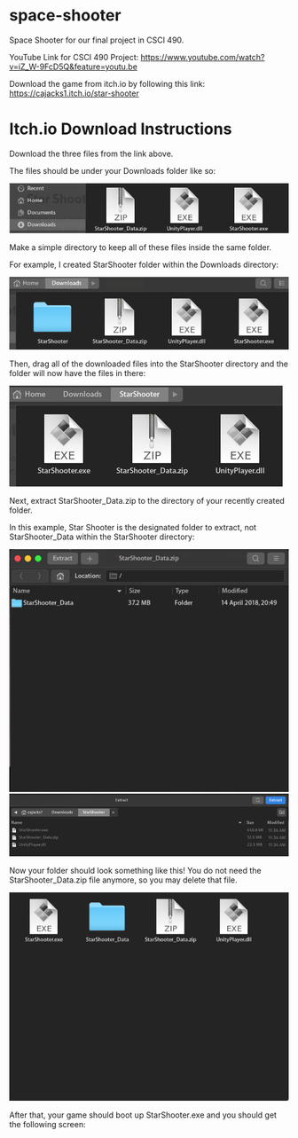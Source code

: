 # space-shooter
Space Shooter for our final project in CSCI 490.

YouTube Link for CSCI 490 Project: https://www.youtube.com/watch?v=iZ_W-9FcD5Q&feature=youtu.be

Download the game from itch.io by following this link: https://cajacks1.itch.io/star-shooter

# Itch.io Download Instructions
Download the three files from the link above.

The files should be under your Downloads folder like so:

![](/images/downloads-folder.png)

Make a simple directory to keep all of these files inside the same folder.  

For example, I created StarShooter folder within the Downloads directory:

![](/images/starshooter-folder.png)

Then, drag all of the downloaded files into the StarShooter directory and the folder will now have the files in there:

![](/images/starshooter-directory.png)

Next, extract StarShooter_Data.zip to the directory of your recently created folder.  

In this example, Star Shooter is the designated folder to extract, not StarShooter_Data within the StarShooter directory:

![](/images/extract-starshooter_data.png)
![](/images/destination-starshooter_data.png)

Now your folder should look something like this!  You do not need the StarShooter_Data.zip file anymore, so you may delete that file.

![](/images/all-documents-ready.png)

After that, your game should boot up StarShooter.exe and you should get the following screen:
